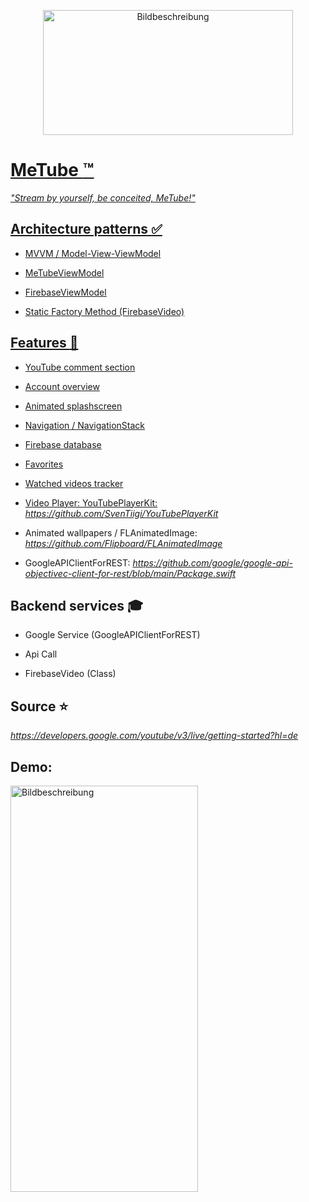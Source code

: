 
<p align="center">
<a href="https://freeimage.host/de"><img src="https://iili.io/H4Npwnp.jpg" alt="Bildbeschreibung" width="400" height="200"></p>

# MeTube :tm:

*"Stream by yourself, be conceited, MeTube!"*

## Architecture patterns :white_check_mark:

- MVVM / Model-View-ViewModel
* MeTubeViewModel
- FirebaseViewModel
+ Static Factory Method (FirebaseVideo)

## Features :rocket:
- YouTube comment section
* Account overview
+ Animated splashscreen
* Navigation / NavigationStack
- Firebase database
* Favorites
+ Watched videos tracker
* Video Player: YouTubePlayerKit: *https://github.com/SvenTiigi/YouTubePlayerKit*
+ Animated wallpapers / FLAnimatedImage: *https://github.com/Flipboard/FLAnimatedImage*
- GoogleAPIClientForREST: *https://github.com/google/google-api-objectivec-client-for-rest/blob/main/Package.swift*

## Backend services :mortar_board:
* Google Service (GoogleAPIClientForREST)
- Api Call
+ FirebaseVideo (Class)

## Source :star:
*https://developers.google.com/youtube/v3/live/getting-started?hl=de*

## Demo:
<a href="https://freeimage.host/i/H4OBtUv"><img src="https://iili.io/H4OBtUv.png" alt="Bildbeschreibung" width="300" height="650"></a>
